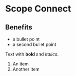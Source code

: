 Scope Connect
=============

Benefits
--------

* a bullet point
* a second bullet point

Text with **bold** and _italics_.

1. An item
2. Another item
